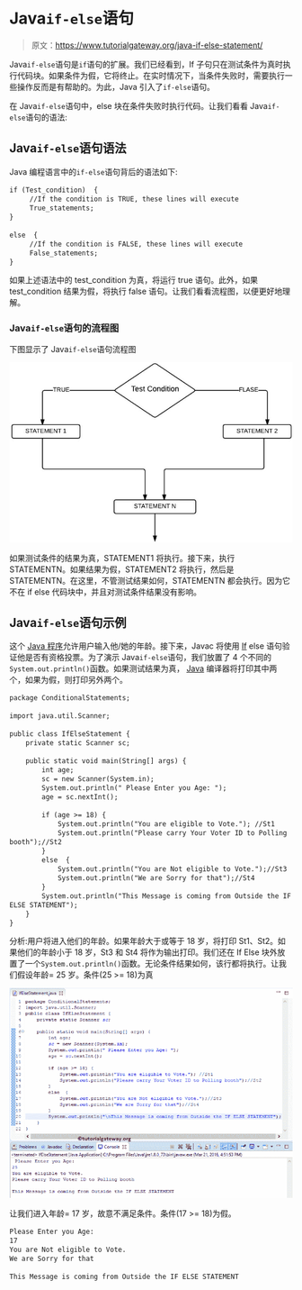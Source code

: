 # Java`if-else`语句

> 原文：<https://www.tutorialgateway.org/java-if-else-statement/>

Java`if-else`语句是`if`语句的扩展。我们已经看到，If 子句只在测试条件为真时执行代码块。如果条件为假，它将终止。在实时情况下，当条件失败时，需要执行一些操作反而是有帮助的。为此，Java 引入了`if-else`语句。

在 Java`if-else`语句中，else 块在条件失败时执行代码。让我们看看 Java`if-else`语句的语法:

## Java`if-else`语句语法

Java 编程语言中的`if-else`语句背后的语法如下:

```
if (Test_condition)  {
     //If the condition is TRUE, these lines will execute
     True_statements;
}

else  {
     //If the condition is FALSE, these lines will execute
     False_statements;
}
```

如果上述语法中的 test_condition 为真，将运行 true 语句。此外，如果 test_condition 结果为假，将执行 false 语句。让我们看看流程图，以便更好地理解。

### Java`if-else`语句的流程图

下图显示了 Java`if-else`语句流程图

![Flow Chart for Java If Else Statement](img/564f867831d75efac7da2a42c619c8c0.png)

如果测试条件的结果为真，STATEMENT1 将执行。接下来，执行 STATEMENTN。如果结果为假，STATEMENT2 将执行，然后是 STATEMENTN。在这里，不管测试结果如何，STATEMENTN 都会执行。因为它不在 if else 代码块中，并且对测试条件结果没有影响。

## Java`if-else`语句示例

这个 [Java 程序](https://www.tutorialgateway.org/learn-java-programs/)允许用户输入他/她的年龄。接下来，Javac 将使用 [If](https://www.tutorialgateway.org/java-if-statement/) else 语句验证他是否有资格投票。为了演示 Java`if-else`语句，我们放置了 4 个不同的`System.out.println()`函数。如果测试结果为真， [Java](https://www.tutorialgateway.org/java-tutorial/) 编译器将打印其中两个，如果为假，则打印另外两个。

```
package ConditionalStatements;

import java.util.Scanner;

public class IfElseStatement {
	private static Scanner sc;

	public static void main(String[] args) {
		int age;
		sc = new Scanner(System.in);		
		System.out.println(" Please Enter you Age: ");
		age = sc.nextInt();

		if (age >= 18) {
			System.out.println("You are eligible to Vote."); //St1
			System.out.println("Please carry Your Voter ID to Polling booth");//St2
		}
		else  {
			System.out.println("You are Not eligible to Vote.");//St3
			System.out.println("We are Sorry for that");//St4
		}
		System.out.println("This Message is coming from Outside the IF ELSE STATEMENT");
	}
}
```

分析:用户将进入他们的年龄。如果年龄大于或等于 18 岁，将打印 St1、St2。如果他们的年龄小于 18 岁，St3 和 St4 将作为输出打印。我们还在 If Else 块外放置了一个`System.out.println()`函数。无论条件结果如何，该行都将执行。让我们假设年龄= 25 岁。条件(25 >= 18)为真

![Java If Else Statement 1](img/3ef756d52d31abfa0bc73114ceb6be20.png)

让我们进入年龄= 17 岁，故意不满足条件。条件(17 >= 18)为假。

```
Please Enter you Age: 
17
You are Not eligible to Vote.
We are Sorry for that

This Message is coming from Outside the IF ELSE STATEMENT
```
